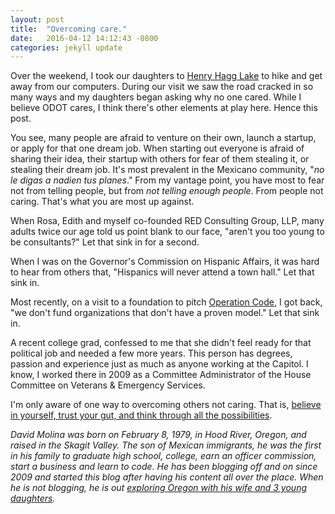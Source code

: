 ```yaml
---
layout: post
title:  "Overcoming care."
date:   2016-04-12 14:12:43 -0800
categories: jekyll update
---
```


Over the weekend, I took our daughters to [Henry Hagg Lake](https://www.instagram.com/p/BD_dOEZxUl9/?taken-by=davidcmolina) to hike and get away from our computers. During our visit we saw the road cracked in so many ways and my daughters began asking why no one cared. While I believe ODOT cares, I think there's other elements at play here. Hence this post.

You see, many people are afraid to venture on their own, launch a startup, or apply for that one dream job. When starting out everyone is afraid of sharing their idea, their startup with others for fear of them stealing it, or stealing their dream job. It's most prevalent in the Mexicano community, "*no le digas a nadien tus planes*." From my vantage point, you have most to fear not from telling people, but from *not telling enough people*. From people not caring. That's what you are most up against.

When Rosa, Edith and myself co-founded RED Consulting Group, LLP, many adults twice our age told us point blank to our face, "aren't you too young to be consultants?" Let that sink in for a second.

When I was on the Governor's Commission on Hispanic Affairs, it was hard to hear from others that, "Hispanics will never attend a town hall." Let that sink in.

Most recently, on a visit to a foundation to pitch [Operation Code](https://operationcode.org/), I got back, "we don't fund organizations that don't have a proven model." Let that sink in.

A recent college grad, confessed to me that she didn't feel ready for that political job and needed a few more years. This person has degrees, passion and experience just as much as anyone working at the Capitol. I know, I worked there in 2009 as a Committee Administrator of the House Committee on Veterans & Emergency Services.

I'm only aware of one way to overcoming others not caring. That is, [believe in yourself, trust your gut, and think through all the possibilities](https://www.instagram.com/p/VfYEhpRUjW/?taken-by=davidcmolina).

*David Molina was born on February 8, 1979, in Hood River, Oregon, and raised in the Skagit Valley. The son of Mexican immigrants, he was the first in his family to graduate high school, college, earn an officer commission, start a business and learn to code. He has been blogging off and on since 2009 and started this blog after having his content all over the place. When he is not blogging, he is out [exploring Oregon with his wife and 3 young daughters](https://www.instagram.com/p/eImJtgRUmp/?taken-by=davidcmolina).*
